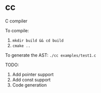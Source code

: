 # cc
C compiler

To compile:
1. `mkdir build && cd build`
2. `cmake ..`

To generate the AST:
`./cc examples/test1.c`

TODO:
1. Add pointer support
2. Add const support
3. Code generation
